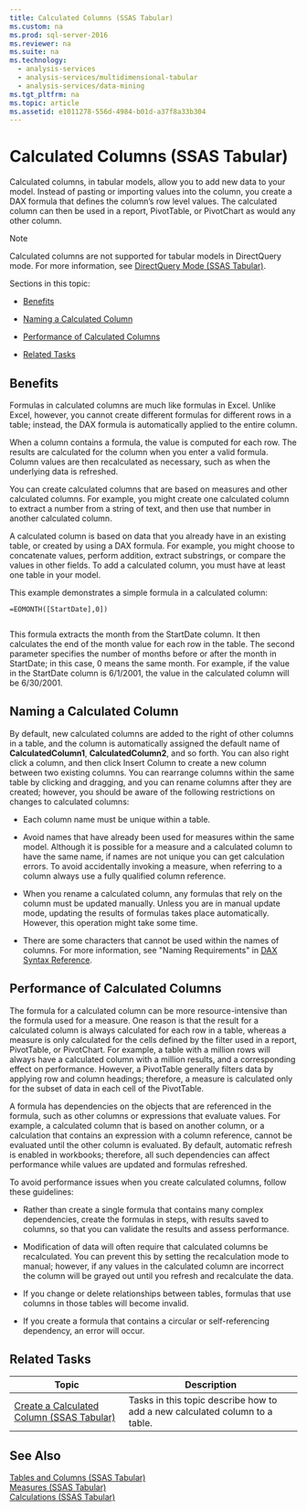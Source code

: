 ```yaml
---
title: Calculated Columns (SSAS Tabular)
ms.custom: na
ms.prod: sql-server-2016
ms.reviewer: na
ms.suite: na
ms.technology: 
  - analysis-services
  - analysis-services/multidimensional-tabular
  - analysis-services/data-mining
ms.tgt_pltfrm: na
ms.topic: article
ms.assetid: e1011278-556d-4984-b01d-a37f8a33b304
---
```

# Calculated Columns (SSAS Tabular)
  Calculated columns, in tabular models, allow you to add new data to your model. Instead of pasting or importing values into the column, you create a DAX formula that defines the column’s row level values. The calculated column can then be used in a report, PivotTable, or PivotChart as would any other column.  
  
> [!NOTE]  
>  Calculated columns are not supported for tabular models in DirectQuery mode. For more information, see [DirectQuery Mode &#40;SSAS Tabular&#41;](../../Topics/TopicNameNotContainA/DirectQuery-Mode--SSAS-Tabular-.md).  
  
 Sections in this topic:  
  
-   [Benefits](#bkmk_understanding)  
  
-   [Naming a Calculated Column](#bkmk_naming)  
  
-   [Performance of Calculated Columns](#bkmk_perf)  
  
-   [Related Tasks](#bkmk_rel_tasks)  
  
##  <a name="bkmk_understanding"></a> Benefits  
 Formulas in calculated columns are much like formulas in Excel. Unlike Excel, however, you cannot create different formulas for different rows in a table; instead, the DAX formula is automatically applied to the entire column.  
  
 When a column contains a formula, the value is computed for each row. The results are calculated for the column when you enter a valid formula. Column values are then recalculated as necessary, such as when the underlying data is refreshed.  
  
 You can create calculated columns that are based on measures and other calculated columns. For example, you might create one calculated column to extract a number from a string of text, and then use that number in another calculated column.  
  
 A calculated column is based on data that you already have in an existing table, or created by using a DAX formula. For example, you might choose to concatenate values, perform addition, extract substrings, or compare the values in other fields. To add a calculated column, you must have at least one table in your model.  
  
 This example demonstrates a simple formula in a calculated column:  
  
```  
=EOMONTH([StartDate],0])  
  
```  
  
 This formula extracts the month from the StartDate column. It then calculates the end of the month value for each row in the table. The second parameter specifies the number of months before or after the month in StartDate; in this case, 0 means the same month. For example, if the value in the StartDate column is 6\/1\/2001, the value in the calculated column will be 6\/30\/2001.  
  
##  <a name="bkmk_naming"></a> Naming a Calculated Column  
 By default, new calculated columns are added to the right of other columns in a table, and the column is automatically assigned the default name of **CalculatedColumn1**, **CalculatedColumn2**, and so forth. You can also right click a column, and then click Insert Column to create a new column between two existing columns. You can rearrange columns within the same table by clicking and dragging, and you can rename columns after they are created; however, you should be aware of the following restrictions on changes to calculated columns:  
  
-   Each column name must be unique within a table.  
  
-   Avoid names that have already been used for measures within the same model. Although it is possible for a measure and a calculated column to have the same name, if names are not unique you can get calculation errors. To avoid accidentally invoking a measure, when referring to a column always use a fully qualified column reference.  
  
-   When you rename a calculated column, any formulas that rely on the column must be updated manually. Unless you are in manual update mode, updating the results of formulas takes place automatically. However, this operation might take some time.  
  
-   There are some characters that cannot be used within the names of columns. For more information, see "Naming Requirements" in [DAX Syntax Reference](assetId:///098630f4-7d1d-467e-976c-99b2279430d5).  
  
##  <a name="bkmk_perf"></a> Performance of Calculated Columns  
 The formula for a calculated column can be more resource\-intensive than the formula used for a measure. One reason is that the result for a calculated column is always calculated for each row in a table, whereas a measure is only calculated for the cells defined by the filter used in a report, PivotTable, or PivotChart. For example, a table with a million rows will always have a calculated column with a million results, and a corresponding effect on performance. However, a PivotTable generally filters data by applying row and column headings; therefore, a measure is calculated only for the subset of data in each cell of the PivotTable.  
  
 A formula has dependencies on the objects that are referenced in the formula, such as other columns or expressions that evaluate values. For example, a calculated column that is based on another column, or a calculation that contains an expression with a column reference, cannot be evaluated until the other column is evaluated. By default, automatic refresh is enabled in workbooks; therefore, all such dependencies can affect performance while values are updated and formulas refreshed.  
  
 To avoid performance issues when you create calculated columns, follow these guidelines:  
  
-   Rather than create a single formula that contains many complex dependencies, create the formulas in steps, with results saved to columns, so that you can validate the results and assess performance.  
  
-   Modification of data will often require that calculated columns be recalculated. You can prevent this by setting the recalculation mode to manual; however, if any values in the calculated column are incorrect the column will be grayed out until you refresh and recalculate the data.  
  
-   If you change or delete relationships between tables, formulas that use columns in those tables will become invalid.  
  
-   If you create a formula that contains a circular or self\-referencing dependency, an error will occur.  
  
##  <a name="bkmk_rel_tasks"></a> Related Tasks  
  
|Topic|Description|  
|-----------|-----------------|  
|[Create a Calculated Column &#40;SSAS Tabular&#41;](../../Topics/TopicNameContainA/Create-a-Calculated-Column--SSAS-Tabular-.md)|Tasks in this topic describe how to add a new calculated column to a table.|  
  
## See Also  
 [Tables and Columns &#40;SSAS Tabular&#41;](../../Topics/TopicNameNotContainA/Tables-and-Columns--SSAS-Tabular-.md)   
 [Measures &#40;SSAS Tabular&#41;](../../Topics/TopicNameNotContainA/Measures--SSAS-Tabular-.md)   
 [Calculations &#40;SSAS Tabular&#41;](../../Topics/TopicNameNotContainA/Calculations--SSAS-Tabular-.md)  
  
  